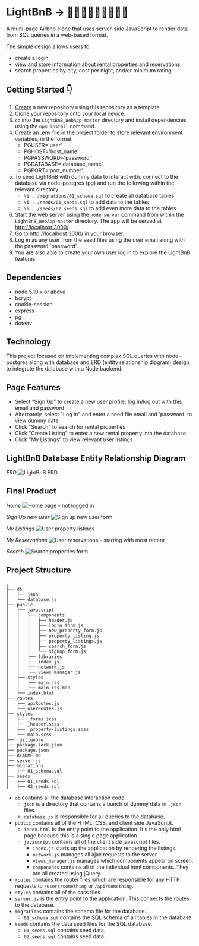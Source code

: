 # LightBnB &rarr; 🏰❔⛺❔🏩❔🏡❔🌃

A multi-page Airbnb clone that uses server-side JavaScript to render data from SQL queries in a web-based format. 

The simple design allows users to:
- create a login
- view and store information about rental properties and reservations
- search properties by city, cost per night, and/or minimum rating.

## Getting Started 👇

1. [Create](https://docs.github.com/en/repositories/creating-and-managing-repositories/creating-a-repository-from-a-template) a new repository using this repository as a template.
2. Clone your repository onto your local device.
3. `cd` into the `LightBnB_WebApp-master` directory and install dependencies using the `npm install` command.
4. Create an .env file in the project folder to store relevant environment variables, in the format:
    - PGUSER='user'
    - PGHOST='host_name'
    - PGPASSWORD='password'
    - PGDATABASE='database_name' 
    - PGPORT='port_number'
5. To seed LightBnB with dummy data to interact with, connect to the database via node-postgres (pg) and run the following within the relevant directory:
    - `\i ../migrations/01_schema.sql` to create all database tables
    - `\i ../seeds/01_seeds.sql` to add data to the tables
    - `\i ../seeds/02_seeds.sql` to add even more data to the tables
6. Start the web server using the `node server` command from within the `LightBnB_WebApp-master` directory. The app will be served at <http://localhost:3000/>.
7. Go to <http://localhost:3000/> in your browser.
8. Log in as any user from the seed files using the user email along with the password 'password'.
9. You are also able to create your own user log in to explore the LightBnB features.

## Dependencies

- node 5.10.x or above
- bcrypt
- cookie-session
- express
- pg
- dotenv

## Technology
 
This project focused on implementing complex SQL queries with node-postgres along with database and ERD (entity relationship diagram) design to integrate the database with a Node backend.

## Page Features

- Select "Sign Up" to create a new user profile; log in/log out with this email and password
- Alternately, select "Log In" and enter a seed file email and 'password' to view dummy data
- Click "Search" to search for rental properties
- Click "Create Listing" to enter a new rental property into the database
- Click "My Listings" to view relevant user listings

## LightBnB Database Entity Relationship Diagram

*ERD*
![LightBnB ERD](https://github.com/Britt4444/LightBnB/blob/master/LightBnB_WebApp-master/public/docs/drawSQL-lighthousebnb-erd-export-2023-05-19.png?raw=true)

## Final Product

*Home*
![Home page - not logged in](https://github.com/Britt4444/LightBnB/blob/master/LightBnB_WebApp-master/public/docs/homepage.png?raw=true)

*Sign Up new user*
![Sign up new user form](https://github.com/Britt4444/LightBnB/blob/master/LightBnB_WebApp-master/public/docs/createnewlogin.png?raw=true)

*My Listings*
![User property listings](https://github.com/Britt4444/LightBnB/blob/master/LightBnB_WebApp-master/public/docs/mylistingsloggedin.png?raw=true)

*My Reservations*
![User reservations - starting with most recent](https://github.com/Britt4444/LightBnB/blob/master/LightBnB_WebApp-master/public/docs/myreservations.png?raw=true)

*Search*
![Search properties form](https://github.com/Britt4444/LightBnB/blob/master/LightBnB_WebApp-master/public/docs/searchproperties.png?raw=true)


## Project Structure

```
.
├── db
│   ├── json
│   └── database.js
├── public
│   ├── javascript
│   │   ├── components 
│   │   │   ├── header.js
│   │   │   ├── login_form.js
│   │   │   ├── new_property_form.js
│   │   │   ├── property_listing.js
│   │   │   ├── property_listings.js
│   │   │   ├── search_form.js
│   │   │   └── signup_form.js
│   │   ├── libraries
│   │   ├── index.js
│   │   ├── network.js
│   │   └── views_manager.js
│   ├── styles
│   │   ├── main.css
│   │   └── main.css.map
│   └── index.html
├── routes
│   ├── apiRoutes.js
│   └── userRoutes.js
├── styles  
│   ├── _forms.scss
│   ├── _header.scss
│   ├── _property-listings.scss
│   └── main.scss
├── .gitignore
├── package-lock.json
├── package.json
├── README.md
|── server.js
├── migrations  
│   ├── 01_schema.sql
├── seeds
│   ├── 01_seeds.sql
|   ├── 02_seeds.sql
```

* `db` contains all the database interaction code.
  * `json` is a directory that contains a bunch of dummy data in `.json` files.
  * `database.js` is responsible for all queries to the database.
* `public` contains all of the HTML, CSS, and client side JavaScript. 
  * `index.html` is the entry point to the application. It's the only html page because this is a single page application.
  * `javascript` contains all of the client side javascript files.
    * `index.js` starts up the application by rendering the listings.
    * `network.js` manages all ajax requests to the server.
    * `views_manager.js` manages which components appear on screen.
    * `components` contains all of the individual html components. They are all created using jQuery.
* `routes` contains the router files which are responsible for any HTTP requests to `/users/something` or `/api/something`. 
* `styles` contains all of the sass files. 
* `server.js` is the entry point to the application. This connects the routes to the database.
* `migrations` contains the schema file for the database.
  * `01_schema.sql` contains the SQL schema of all tables in the database.
* `seeds` contains the data seed files for the SQL database.
  * `01_seeds.sql` contains seed data.
  * `02_seeds.sql` contains seed data.
